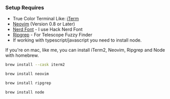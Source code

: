 ### Setup Requires
- True Color Terminal Like: [iTerm](https://iterm2.com/)
- [Neovim](https://neovim.io/) (Version 0.8 or Later)
- [Nerd Font](https://www.nerdfonts.com/) - I use Hack Nerd Font
- [Ripgrep](https://github.com/BurntSushi/ripgrep) - For Telescope Fuzzy Finder
- If working with typescript/javascript you need to install node.

If you're on mac, like me, you can install iTerm2, Neovim, Ripgrep and Node with homebrew.
```bash
brew install --cask iterm2
```
```bash
brew install neovim
```
```bash
brew install ripgrep
```
```bash
brew install node
```
